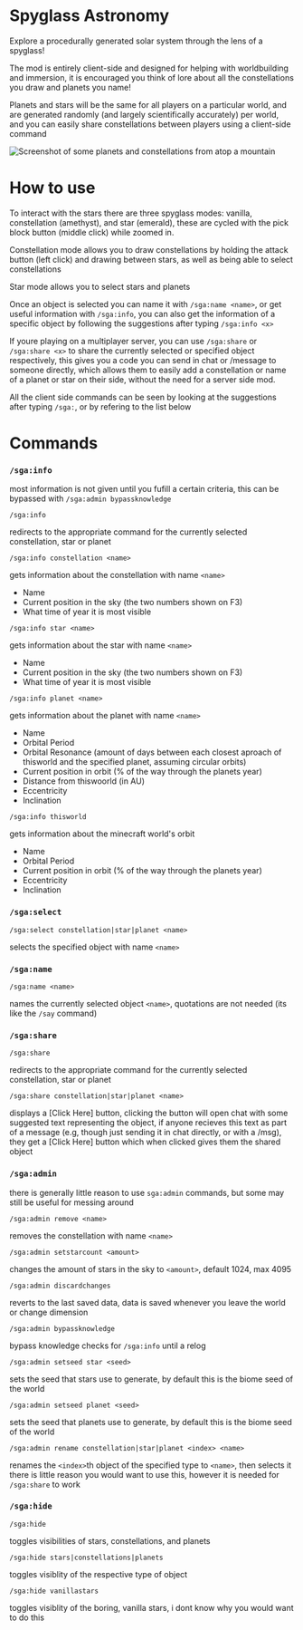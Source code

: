 # Spyglass Astronomy
Explore a procedurally generated solar system through the lens of a spyglass!

The mod is entirely client-side and designed for helping with worldbuilding and immersion, it is encouraged you think of lore about all the constellations you draw and planets you name!

Planets and stars will be the same for all players on a particular world, and are generated randomly (and largely scientifically accurately) per world, and you can easily share constellations between players using a client-side command

![Screenshot of some planets and constellations from atop a mountain](https://cdn-raw.modrinth.com/data/EdBSdqge/images/0162f7ffd5d6296f59d5ab30f3bc2cb80fe66dbd.png)
# How to use

To interact with the stars there are three spyglass modes: vanilla, constellation (amethyst), and star (emerald), these are cycled with the pick block button (middle click) while zoomed in.

Constellation mode allows you to draw constellations by holding the attack button (left click) and drawing between stars, as well as being able to select constellations

Star mode allows you to select stars and planets

Once an object is selected you can name it with `/sga:name <name>`, or get useful information with `/sga:info`, you can also get the information of a specific object by following the suggestions after typing `/sga:info <x>`

If youre playing on a multiplayer server, you can use `/sga:share` or `/sga:share <x>` to share the currently selected or specified object respectively, this gives you a code you can send in chat or /message to someone directly, which allows them to easily add a constellation or name of a planet or star on their side, without the need for a server side mod.

All the client side commands can be seen by looking at the suggestions after typing `/sga:`, or by refering to the list below

# Commands

### `/sga:info`

most information is not given until you fufill a certain criteria, this can be bypassed with `/sga:admin bypassknowledge`

`/sga:info`

redirects to the appropriate command for the currently selected constellation, star or planet

`/sga:info constellation <name>`

gets information about the constellation with name `<name>`
- Name
- Current position in the sky (the two numbers shown on F3)
- What time of year it is most visible

`/sga:info star <name>`

gets information about the star with name `<name>`
- Name
- Current position in the sky (the two numbers shown on F3)
- What time of year it is most visible

`/sga:info planet <name>`

gets information about the planet with name `<name>`
- Name
- Orbital Period
- Orbital Resonance (amount of days between each closest aproach of thisworld and the specified planet, assuming circular orbits)
- Current position in orbit (% of the way through the planets year)
- Distance from thiswoorld (in AU)
- Eccentricity
- Inclination

`/sga:info thisworld`

gets information about the minecraft world's orbit
- Name
- Orbital Period
- Current position in orbit (% of the way through the planets year)
- Eccentricity
- Inclination

### `/sga:select`

`/sga:select constellation|star|planet <name>`

selects the specified object with name `<name>`

### `/sga:name`

`/sga:name <name>`

names the currently selected object `<name>`, quotations are not needed (its like the `/say` command)

### `/sga:share`

`/sga:share`

redirects to the appropriate command for the currently selected constellation, star or planet

`/sga:share constellation|star|planet <name>`

displays a [Click Here] button, clicking the button will open chat with some suggested text representing the object, if anyone recieves this text as part of a message (e.g, though just sending it in chat directly, or with a /msg), they get a [Click Here] button which when clicked gives them the shared object

### `/sga:admin`

there is generally little reason to use `sga:admin` commands, but some may still be useful for messing around

`/sga:admin remove <name>`

removes the constellation with name `<name>`

`/sga:admin setstarcount <amount>`

changes the amount of stars in the sky to `<amount>`, default 1024, max 4095

`/sga:admin discardchanges`

reverts to the last saved data, data is saved whenever you leave the world or change dimension

`/sga:admin bypassknowledge`

bypass knowledge checks for `/sga:info` until a relog

`/sga:admin setseed star <seed>`

sets the seed that stars use to generate, by default this is the biome seed of the world

`/sga:admin setseed planet <seed>`

sets the seed that planets use to generate, by default this is the biome seed of the world

`/sga:admin rename constellation|star|planet <index> <name>`

renames the `<index>`th object of the specified type to `<name>`, then selects it
there is little reason you would want to use this, however it is needed for `/sga:share` to work

### `/sga:hide`

`/sga:hide`

toggles visibilities of stars, constellations, and planets

`/sga:hide stars|constellations|planets`

toggles visiblity of the respective type of object

`/sga:hide vanillastars`

toggles visiblity of the boring, vanilla stars, i dont know why you would want to do this